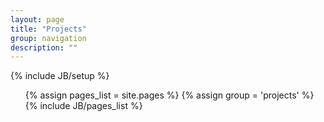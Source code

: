 ```yaml
---
layout: page
title: "Projects"
group: navigation
description: ""
---
```

{% include JB/setup %}

<ul>
{% assign pages_list = site.pages %}
{% assign group = 'projects' %}
{% include JB/pages_list %}
</ul>
